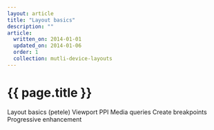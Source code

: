 ```yaml
---
layout: article
title: "Layout basics"
description: ""
article:
  written_on: 2014-01-01
  updated_on: 2014-01-06
  order: 1
  collection: mutli-device-layouts
---
```


<h1>{{ page.title }}</h1>

Layout basics (petele)
   Viewport
   PPI
   Media queries
   Create breakpoints
   Progressive enhancement
